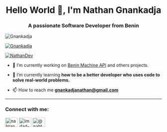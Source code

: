 <h1 align="center">Hello World 👋, I'm Nathan Gnankadja</h1>
<h3 align="center">A passionate Software Developer from Benin </h3>

<p align="left"> <img src="https://komarev.com/ghpvc/?username=Gnankadja&label=Profile%20views&color=0e75b6&style=flat" alt="Gnankadja" /> </p>

<p align="left"> <a href="https://github.com/ryo-ma/github-profile-trophy"><img src="https://github-profile-trophy.vercel.app/?username=Gnankadja" alt="Gnankadja" /></a> </p>

<p align="left"> <a href="https://twitter.com/nahtandev" target="blank"><img src="https://img.shields.io/twitter/follow/nahtandev?logo=twitter&style=for-the-badge" alt="NathanDev" /></a> </p>


- 🔭 I’m currently working on [Benin Machine API](https://github.com/Gnankadja/benin-machine) and others projects.

- 🌱 I’m currently learning **how to be a better developer who uses code to solve real-world problems.**

- 📫 How to reach me **gnankadjanathan@gmail.com**

---

<h3 align="left">Connect with me:</h3>
<p align="left">
<a href="https://twitter.com/nahtandev" target="blank"><img align="center" src="https://raw.githubusercontent.com/rahuldkjain/github-profile-readme-generator/master/src/images/icons/Social/twitter.svg" alt="nahtandev" height="30" width="40" /></a>
<a href="https://www.linkedin.com/in/nathan-gnankadja" target="blank"><img align="center" src="https://raw.githubusercontent.com/rahuldkjain/github-profile-readme-generator/master/src/images/icons/Social/linked-in-alt.svg" alt="imdad-adelabou-a4056919a" height="30" width="40" /></a>
<a href="https://nahtandev.medium.com" target="blank"><img align="center" src="https://github.com/rahuldkjain/github-profile-readme-generator/blob/master/src/images/icons/Social/medium.svg" alt="@nahtandev" height="30" width="40" /></a>
</p>

